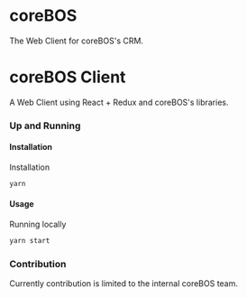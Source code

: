 # coreBOS

The Web Client for coreBOS's CRM.

# coreBOS Client

A Web Client using React + Redux and coreBOS's libraries.

### Up and Running

#### Installation

Installation

```bash
yarn
```

#### Usage

Running locally

```bash
yarn start
```

### Contribution

Currently contribution is limited to the internal coreBOS team.
